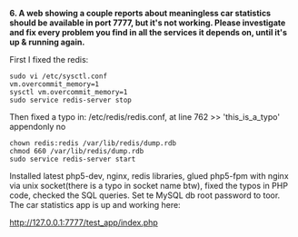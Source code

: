 **6. A web showing a couple reports about meaningless car statistics should be available in port 7777, but it's not working. Please investigate and fix every problem you find in all the services it depends on, until it's up & running again.**

First I fixed the redis:

    sudo vi /etc/sysctl.conf
    vm.overcommit_memory=1
    sysctl vm.overcommit_memory=1
    sudo service redis-server stop
Then fixed a typo in:
    /etc/redis/redis.conf, at line 762 >> 'this_is_a_typo'
    appendonly no

    chown redis:redis /var/lib/redis/dump.rdb
    chmod 660 /var/lib/redis/dump.rdb
    sudo service redis-server start

Installed latest php5-dev, nginx, redis libraries, glued php5-fpm with nginx via unix socket(there is a typo in socket name btw), fixed the typos in PHP code, checked the SQL queries. Set te MySQL db root password to toor.
The car statistics app is up and working here:

http://127.0.0.1:7777/test_app/index.php
